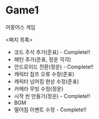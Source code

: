 # Game1
어몽어스 게임

<패치 목록>

- 코드 주석 추가(준표) - Complete!!
- 패턴 추가(준표, 정운 각각)
- 안드로이드 전환(정운) - Complete!!
- 캐릭터 점프 오류 수정(준표)
- 캐릭터 넘어짐 현상 수정(준표)
- 카메라 무빙 수정(정운)
- 시작 씬 만들기(정운) - Complete!!
- BGM
- 떨어짐 이벤트 수정 - Complete!!
